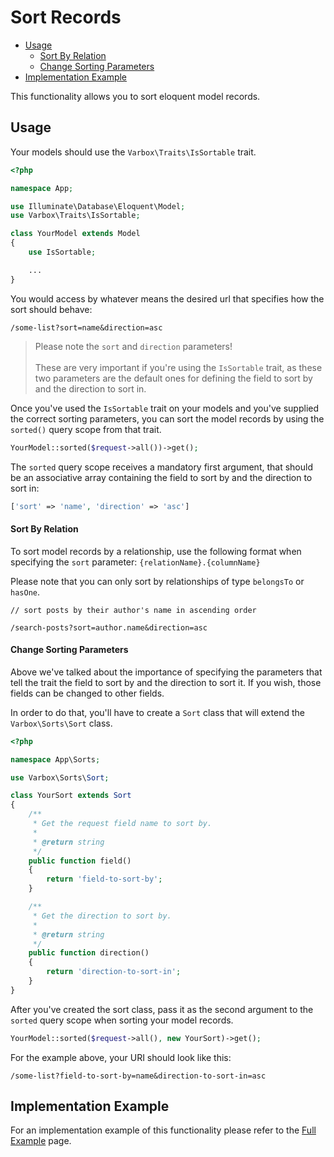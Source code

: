 <h1>Sort Records</h1>

- [Usage](#usage)
    - [Sort By Relation](#sort-by-relation)
    - [Change Sorting Parameters](#change-sorting-parameters)
- [Implementation Example](#implementation-example)

<p id="first-p">
This functionality allows you to sort eloquent model records.
</p>      

<a name="usage"></a>
## Usage

Your models should use the `Varbox\Traits\IsSortable` trait.   

```php
<?php

namespace App;

use Illuminate\Database\Eloquent\Model;
use Varbox\Traits\IsSortable;

class YourModel extends Model
{
    use IsSortable;

    ...
}
```

You would access by whatever means the desired url that specifies how the sort should behave:

```
/some-list?sort=name&direction=asc
```

> Please note the `sort` and `direction` parameters!   
> <br />
> These are very important if you're using the `IsSortable` trait, as these two parameters are the default ones for defining the field to sort by and the direction to sort in.   

Once you've used the `IsSortable` trait on your models and you've supplied the correct sorting parameters, you can sort the model records by using the `sorted()` query scope from that trait.

```php
YourModel::sorted($request->all())->get();
```

The `sorted` query scope receives a mandatory first argument, that should be an associative array containing the field to sort by and the direction to sort in:

```php
['sort' => 'name', 'direction' => 'asc']
```

<a name="sort-by-relation"></a>
#### Sort By Relation

To sort model records by a relationship, use the following format when specifying the `sort` parameter: `{relationName}.{columnName}`

Please note that you can only sort by relationships of type `belongsTo` or `hasOne`.

```
// sort posts by their author's name in ascending order

/search-posts?sort=author.name&direction=asc
```

<a name="change-sorting-parameters"></a>
#### Change Sorting Parameters

Above we've talked about the importance of specifying the parameters that tell the trait the field to sort by and the direction to sort it. If you wish, those fields can be changed to other fields.   
   
In order to do that, you'll have to create a `Sort` class that will extend the `Varbox\Sorts\Sort` class.

```php
<?php

namespace App\Sorts;

use Varbox\Sorts\Sort;

class YourSort extends Sort
{
    /**
     * Get the request field name to sort by.
     *
     * @return string
     */
    public function field()
    {
        return 'field-to-sort-by';
    }

    /**
     * Get the direction to sort by.
     *
     * @return string
     */
    public function direction()
    {
        return 'direction-to-sort-in';
    }
}
```

After you've created the sort class, pass it as the second argument to the `sorted` query scope when sorting your model records.

```php
YourModel::sorted($request->all(), new YourSort)->get();
```

For the example above, your URI should look like this:

```
/some-list?field-to-sort-by=name&direction-to-sort-in=asc
```

<a name="implementation-example"></a>
## Implementation Example

For an implementation example of this functionality please refer to the [Full Example](/docs/{{version}}/full-example#sort-records) page.
